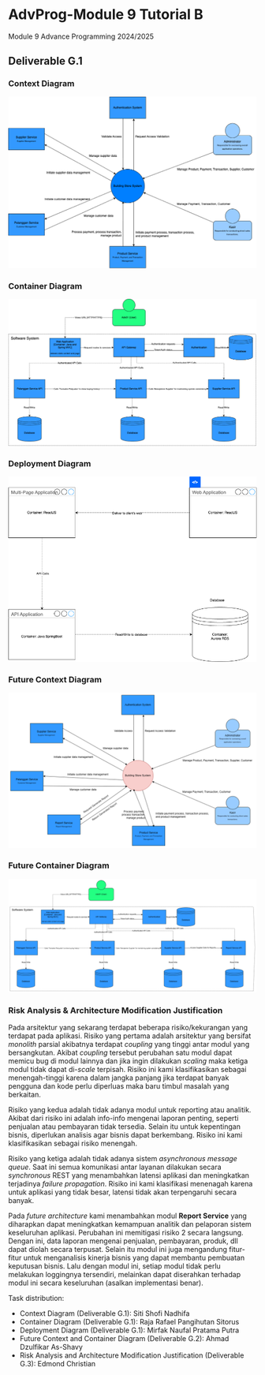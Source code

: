 # AdvProg-Module 9 Tutorial B
Module 9 Advance Programming 2024/2025

## Deliverable G.1
### Context Diagram
![Context Diagram](img/ContextDiagram.png)

### Container Diagram
![Container Diagram](img/ContainerDiagram.png)

### Deployment Diagram
![Deployment Diagram](img/DeploymentDiagram.png)

### Future Context Diagram
![Future Container Diagram](img/FutureContextDiagram.png)

### Future Container Diagram
![Future Deployment Diagram](img/FutureContainerDiagram.png)

### Risk Analysis & Architecture Modification Justification
Pada arsitektur yang sekarang terdapat beberapa risiko/kekurangan yang terdapat pada aplikasi. Risiko yang pertama adalah arsitektur yang bersifat *monolith* parsial akibatnya terdapat *coupling* yang tinggi antar modul yang bersangkutan. Akibat *coupling* tersebut perubahan satu modul dapat memicu bug di modul lainnya dan jika ingin dilakukan *scaling* maka ketiga modul tidak dapat di-*scale* terpisah. Risiko ini kami klasifikasikan sebagai menengah-tinggi karena dalam jangka panjang jika terdapat banyak pengguna dan kode perlu diperluas maka baru timbul masalah yang berkaitan.

Risiko yang kedua adalah tidak adanya modul untuk reporting atau analitik. Akibat dari risiko ini adalah info-info mengenai laporan penting, seperti penjualan atau pembayaran tidak tersedia. Selain itu untuk kepentingan bisnis, diperlukan analisis agar bisnis dapat berkembang. Risiko ini kami klasifikasikan sebagai risiko menengah.

Risiko yang ketiga adalah tidak adanya sistem *asynchronous message queue*. Saat ini semua komunikasi antar layanan dilakukan secara *synchronous* REST yang menambahkan latensi aplikasi dan meningkatkan terjadinya *failure propagation*. Risiko ini kami klasifikasi menenagah karena untuk aplikasi yang tidak besar, latensi tidak akan terpengaruhi secara banyak.


Pada *future architecture* kami menambahkan modul **Report Service** yang diharapkan dapat meningkatkan kemampuan analitik dan pelaporan sistem keseluruhan aplikasi. Perubahan ini memitigasi risiko 2 secara langsung. Dengan ini, data laporan mengenai penjualan, pembayaran, produk, dll dapat diolah secara terpusat. Selain itu modul ini juga mengandung fitur-fitur untuk menganalisis kinerja bisnis yang dapat membantu pembuatan keputusan bisnis. Lalu dengan modul ini, setiap modul tidak perlu melakukan loggingnya tersendiri, melainkan dapat diserahkan terhadap modul ini secara keseluruhan (asalkan implementasi benar).


Task distribution:
- Context Diagram (Deliverable G.1): Siti Shofi Nadhifa
- Container Diagram (Deliverable G.1): Raja Rafael Pangihutan Sitorus
- Deployment Diagram (Deliverable G.1): Mirfak Naufal Pratama Putra
- Future Context and Container Diagram (Deliverable G.2): Ahmad Dzulfikar As-Shavy
- Risk Analysis and Architecture Modification Justification (Deliverable G.3): Edmond Christian
